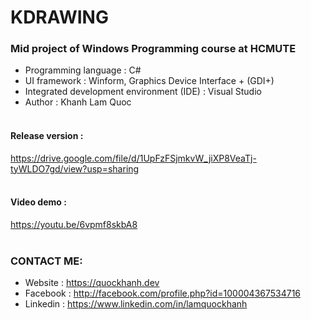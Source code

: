 # KDRAWING
### Mid project of Windows Programming course at HCMUTE 
- Programming language : C# 
- UI framework : Winform, Graphics Device Interface + (GDI+)
- Integrated development environment (IDE) : Visual Studio
- Author : Khanh Lam Quoc 
<br><br>


#### Release version : 
https://drive.google.com/file/d/1UpFzFSjmkvW_jiXP8VeaTj-tyWLDO7gd/view?usp=sharing
<br><br>

#### Video demo : 
https://youtu.be/6vpmf8skbA8
<br><br>

### CONTACT ME: 
- Website : https://quockhanh.dev
- Facebook : http://facebook.com/profile.php?id=100004367534716 
- Linkedin : https://www.linkedin.com/in/lamquockhanh 

